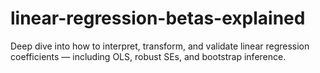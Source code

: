 # linear-regression-betas-explained
Deep dive into how to interpret, transform, and validate linear regression coefficients — including OLS, robust SEs, and bootstrap inference.
